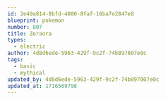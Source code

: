 ```yaml
---
id: 2e49a814-8bfd-4080-8faf-16ba7e2847e8
blueprint: pokemon
number: 807
title: Zeraora
types:
  - electric
author: 4d8d6ede-5963-429f-9c2f-74b897007e0c
tags:
  - basic
  - mythical
updated_by: 4d8d6ede-5963-429f-9c2f-74b897007e0c
updated_at: 1716569798
---
```

